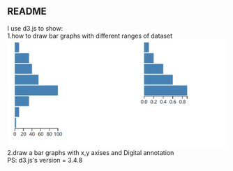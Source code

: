 README
---
I use d3.js to show:  
1.how to draw bar graphs with different ranges of dataset  
![image](https://github.com/GLZ1925/Use-D3.js-to-draw-bar-graph/blob/master/different_ranges_datasets.png?raw=true)  
2.draw a bar graphs with x,y axises and Digital annotation  
PS: d3.js's version = 3.4.8
